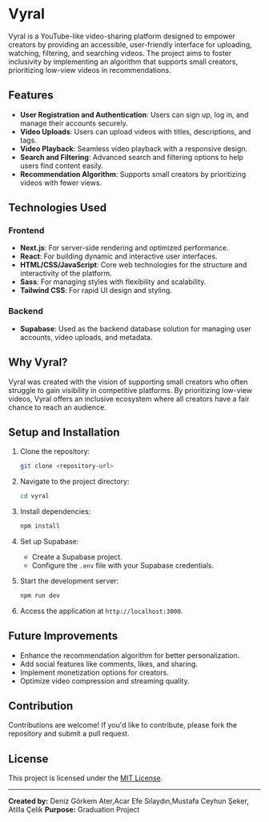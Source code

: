 # Vyral

Vyral is a YouTube-like video-sharing platform designed to empower creators by providing an accessible, user-friendly interface for uploading, watching, filtering, and searching videos. The project aims to foster inclusivity by implementing an algorithm that supports small creators, prioritizing low-view videos in recommendations.

## Features

- **User Registration and Authentication**: Users can sign up, log in, and manage their accounts securely.
- **Video Uploads**: Users can upload videos with titles, descriptions, and tags.
- **Video Playback**: Seamless video playback with a responsive design.
- **Search and Filtering**: Advanced search and filtering options to help users find content easily.
- **Recommendation Algorithm**: Supports small creators by prioritizing videos with fewer views.

## Technologies Used

### Frontend
- **Next.js**: For server-side rendering and optimized performance.
- **React**: For building dynamic and interactive user interfaces.
- **HTML/CSS/JavaScript**: Core web technologies for the structure and interactivity of the platform.
- **Sass**: For managing styles with flexibility and scalability.
- **Tailwind CSS**: For rapid UI design and styling.

### Backend
- **Supabase**: Used as the backend database solution for managing user accounts, video uploads, and metadata.

## Why Vyral?

Vyral was created with the vision of supporting small creators who often struggle to gain visibility in competitive platforms. By prioritizing low-view videos, Vyral offers an inclusive ecosystem where all creators have a fair chance to reach an audience.

## Setup and Installation

1. Clone the repository:
   ```bash
   git clone <repository-url>
   ```

2. Navigate to the project directory:
   ```bash
   cd vyral
   ```

3. Install dependencies:
   ```bash
   npm install
   ```

4. Set up Supabase:
   - Create a Supabase project.
   - Configure the `.env` file with your Supabase credentials.

5. Start the development server:
   ```bash
   npm run dev
   ```

6. Access the application at `http://localhost:3000`.

## Future Improvements

- Enhance the recommendation algorithm for better personalization.
- Add social features like comments, likes, and sharing.
- Implement monetization options for creators.
- Optimize video compression and streaming quality.

## Contribution

Contributions are welcome! If you'd like to contribute, please fork the repository and submit a pull request.

## License

This project is licensed under the [MIT License](LICENSE).

---

**Created by:** Deniz Görkem Ater,Acar Efe Sılaydın,Mustafa Ceyhun Şeker, Atilla Çelik
**Purpose:** Graduation Project
